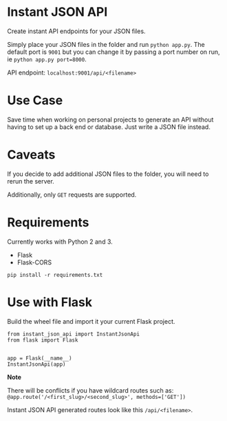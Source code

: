# Instant JSON API

Create instant API endpoints for your JSON files.

Simply place your JSON files in the folder and run `python app.py`. The default port is `9001` but you can change it by passing a port number on run, ie `python app.py port=8000`.

API endpoint: `localhost:9001/api/<filename>`

# Use Case

Save time when working on personal projects to generate an API without having to set up a back end or database. Just write a JSON file instead.

# Caveats

If you decide to add additional JSON files to the folder, you will need to rerun the server.

Additionally, only `GET` requests are supported.

# Requirements

Currently works with Python 2 and 3.

- Flask
- Flask-CORS

`pip install -r requirements.txt`

# Use with Flask

Build the wheel file and import it your current Flask project.

```
from instant_json_api import InstantJsonApi
from flask import Flask


app = Flask(__name__)
InstantJsonApi(app)
```

**Note**

There will be conflicts if you have wildcard routes such as:
`@app.route('/<first_slug>/<second_slug>', methods=['GET'])`

Instant JSON API generated routes look like this `/api/<filename>`.
